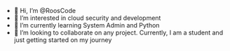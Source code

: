 - 👋 Hi, I’m @RoosCode
- 👀 I’m interested in cloud security and development 
- 🌱 I’m currently learning System Admin and Python 
- 💞️ I’m looking to collaborate on any project. Currently, I am a student and just getting started on my journey 
<!---📫 How to reach me ... coming soon to an inbox near you --->

<!---
roostec/roostec is a ✨ special ✨ repository because its `README.md` (this file) appears on your GitHub profile.
You can click the Preview link to take a look at your changes.
--->
